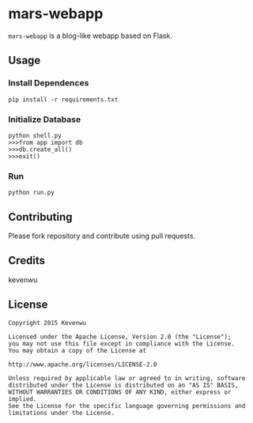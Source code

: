 # mars-webapp

`mars-webapp` is a blog-like webapp based on Flask.

## Usage
### Install Dependences
    pip install -r requirements.txt

### Initialize Database
    python shell.py 
    >>>from app import db
    >>>db.create_all()
    >>>exit()

### Run
    python run.py

## Contributing
Please fork repository and contribute using pull requests.

## Credits
kevenwu

## License

    Copyright 2015 Kevenwu

    Licensed under the Apache License, Version 2.0 (the "License");
    you may not use this file except in compliance with the License.
    You may obtain a copy of the License at
    
    http://www.apache.org/licenses/LICENSE-2.0

    Unless required by applicable law or agreed to in writing, software
    distributed under the License is distributed on an "AS IS" BASIS,
    WITHOUT WARRANTIES OR CONDITIONS OF ANY KIND, either express or implied.
    See the License for the specific language governing permissions and
    limitations under the License.
